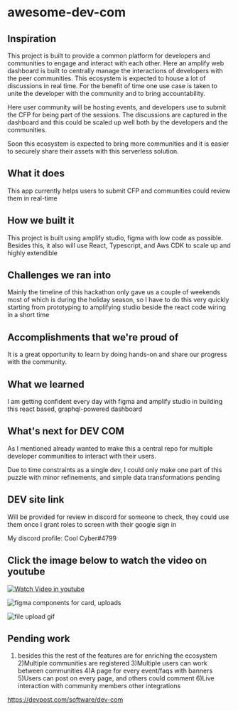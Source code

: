 # awesome-dev-com

## Inspiration
This project is built to provide a common platform for developers and communities to engage and interact with each other. Here an amplify web dashboard is built to centrally manage the interactions of developers with the peer communities. This ecosystem is expected to house a lot of discussions in real time. For the benefit of time one use case is taken to unite the developer with the community and to bring accountability.

Here user community will be hosting events, and developers use to submit the CFP for being part of the sessions. The discussions are captured in the dashboard and this could be scaled up well both by the developers and the communities.

Soon this ecosystem is expected to bring more communities and it is easier to securely share their assets with this serverless solution. 
## What it does

This app currently helps users to submit CFP and communities could review them in real-time

## How we built it
This project is built using amplify studio, figma with low code as possible. Besides this, it also will use React, Typescript, and Aws CDK to scale up and highly extendible

## Challenges we ran into
Mainly the timeline of this hackathon only gave us a couple of weekends most of which is during the holiday season, so I have to do this very quickly starting from prototyping to amplifying studio beside the react code wiring in a short time

## Accomplishments that we're proud of
It is a great opportunity to learn by doing hands-on and share our progress with the community.

## What we learned
I am getting confident every day with figma and amplify studio in building this react based, graphql-powered dashboard

## What's next for DEV COM
As I mentioned already wanted to make this a central repo for multiple developer communities to interact with their users.

Due to time constraints as a single dev, I could only make one part of this puzzle with minor refinements, and simple data transformations pending

## DEV site link 

Will be provided for review in discord for someone to check, they could use them once I grant roles to screen with their google sign in

My discord profile: Cool Cyber#4799

## Click the image below to watch the video on youtube

[![Watch Video in youtube](https://dev-to-uploads.s3.amazonaws.com/uploads/articles/0i3e9q4ffehk0kchsow4.png)](https://www.youtube.com/watch?v=a1AOzl28Qn0)

![figma components for card, uploads](https://dev-to-uploads.s3.amazonaws.com/uploads/articles/560bskhw1aos7i93l2gi.png)


![file upload gif](https://dev-to-uploads.s3.amazonaws.com/uploads/articles/p2fyokeh28871gfodygc.gif)

## Pending work


1) besides this the rest of the features are for enriching the ecosystem
2)Multiple communities are registered
3)Multiple users can work between communities
4)A page for every event/faqs with banners
5)Users can post on every page, and others could comment
6)Live interaction with community members other integrations

https://devpost.com/software/dev-com


